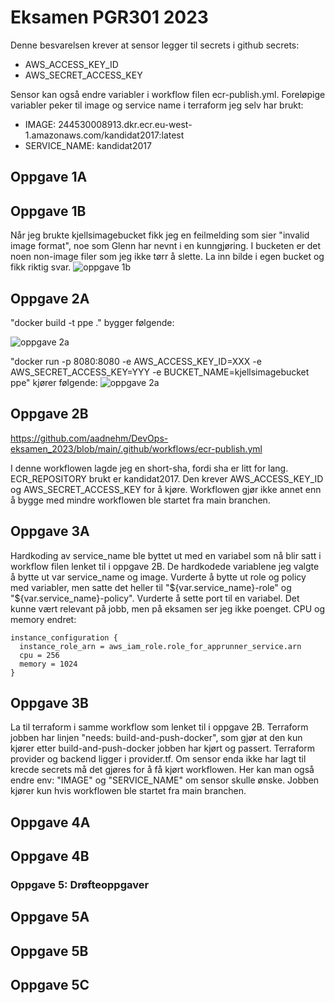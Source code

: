 # Eksamen PGR301 2023

Denne besvarelsen krever at sensor legger til secrets i github secrets:
* AWS_ACCESS_KEY_ID
* AWS_SECRET_ACCESS_KEY

Sensor kan også endre variabler i workflow filen ecr-publish.yml. Foreløpige variabler peker til image og service name i terraform jeg selv har brukt:
* IMAGE: 244530008913.dkr.ecr.eu-west-1.amazonaws.com/kandidat2017:latest
* SERVICE_NAME: kandidat2017

## Oppgave 1A

## Oppgave 1B
Når jeg brukte kjellsimagebucket fikk jeg en feilmelding som sier "invalid image format", noe som Glenn har nevnt i en kunngjøring. I bucketen er det noen non-image filer som jeg ikke tørr å slette. La inn bilde i egen bucket og fikk riktig svar.
![oppgave 1b](https://github.com/aadnehm/DevOps-eksamen_2023/blob/main/img/oppgave1b.PNG)

## Oppgave 2A
"docker build -t ppe ." bygger følgende:

 ![oppgave 2a](https://github.com/aadnehm/DevOps-eksamen_2023/blob/main/img/build.PNG)

 "docker run -p 8080:8080 -e AWS_ACCESS_KEY_ID=XXX -e AWS_SECRET_ACCESS_KEY=YYY -e BUCKET_NAME=kjellsimagebucket ppe" kjører følgende:
 ![oppgave 2a](https://github.com/aadnehm/DevOps-eksamen_2023/blob/main/img/run.PNG)


## Oppgave 2B
https://github.com/aadnehm/DevOps-eksamen_2023/blob/main/.github/workflows/ecr-publish.yml

I denne workflowen lagde jeg en short-sha, fordi sha er litt for lang. ECR_REPOSITORY brukt er kandidat2017. Den krever AWS_ACCESS_KEY_ID og AWS_SECRET_ACCESS_KEY for å kjøre. Workflowen gjør ikke annet enn å bygge med mindre workflowen ble startet fra main branchen.

## Oppgave 3A
Hardkoding av service_name ble byttet ut med en variabel som nå blir satt i workflow filen lenket til i oppgave 2B. De hardkodede variablene jeg valgte å bytte ut var service_name og image. Vurderte å bytte ut role og policy med variabler, men satte det heller til "${var.service_name}-role" og "${var.service_name}-policy". Vurderte å sette port til en variabel. Det kunne vært relevant på jobb, men på eksamen ser jeg ikke poenget. CPU og memory endret:

    instance_configuration {
      instance_role_arn = aws_iam_role.role_for_apprunner_service.arn
      cpu = 256
      memory = 1024
    }

## Oppgave 3B
La til terraform i samme workflow som lenket til i oppgave 2B. Terraform jobben har linjen "needs: build-and-push-docker", som gjør at den kun kjører etter build-and-push-docker jobben har kjørt og passert. Terraform provider og backend ligger i provider.tf.
Om sensor enda ikke har lagt til krecde secrets må det gjøres for å få kjørt workflowen. Her kan man også endre env: "IMAGE" og "SERVICE_NAME" om sensor skulle ønske. Jobben kjører kun hvis workflowen ble startet fra main branchen.

## Oppgave 4A

## Oppgave 4B

### Oppgave 5: Drøfteoppgaver
## Oppgave 5A

## Oppgave 5B

## Oppgave 5C